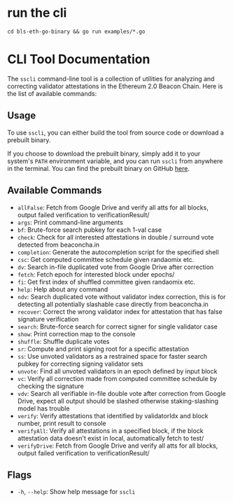 # run the cli
```
cd bls-eth-go-binary && go run examples/*.go
```

# CLI Tool Documentation

The `sscli` command-line tool is a collection of utilities for analyzing and correcting validator attestations in the Ethereum 2.0 Beacon Chain. Here is the list of available commands:

## Usage

To use `sscli`, you can either build the tool from source code or download a prebuilt binary. 

If you choose to download the prebuilt binary, simply add it to your system's `PATH` environment variable, and you can run `sscli` from anywhere in the terminal. You can find the prebuilt binary on GitHub [here](https://github.com/<user>/<repository>/releases).

## Available Commands

- `allFalse`: Fetch from Google Drive and verify all atts for all blocks, output failed verification to verificationResult/
- `args`: Print command-line arguments
- `bf`: Brute-force search pubkey for each 1-val case
- `check`: Check for all interested attestations in double / surround vote detected from beaconcha.in
- `completion`: Generate the autocompletion script for the specified shell
- `csc`: Get computed committee schedule given randaomix etc.
- `dv`: Search in-file duplicated vote from Google Drive after correction
- `fetch`: Fetch epoch for interested block under epochs/
- `fi`: Get first index of shuffled committee given randaomix etc.
- `help`: Help about any command
- `ndv`: Search duplicated vote without validator index correction, this is for detecting all potentially slashable case directly from beaconcha.in
- `recover`: Correct the wrong validator index for attestation that has false signature verification
- `search`: Brute-force search for correct signer for single validator case
- `show`: Print correction map to the console
- `shuffle`: Shuffle duplicate votes
- `sr`: Compute and print signing root for a specific attestation
- `ss`: Use unvoted validators as a restrained space for faster search pubkey for correcting signing validator sets
- `unvote`: Find all unvoted validators in an epoch defined by input block
- `vc`: Verify all correction made from computed committee schedule by checking the signature
- `vdv`: Search all verifiable in-file double vote after correction from Google Drive, expect all output should be slashed otherwise staking-slashing model has trouble
- `verify`: Verify attestations that identified by validatorIdx and block number, print result to console
- `verifyAll`: Verify all attestations in a specified block, if the block attestation data doesn't exist in local, automatically fetch to test/
- `verifyDrive`: Fetch from Google Drive and verify all atts for all blocks, output failed verification to verificationResult/

## Flags

- `-h`, `--help`: Show help message for `sscli`



